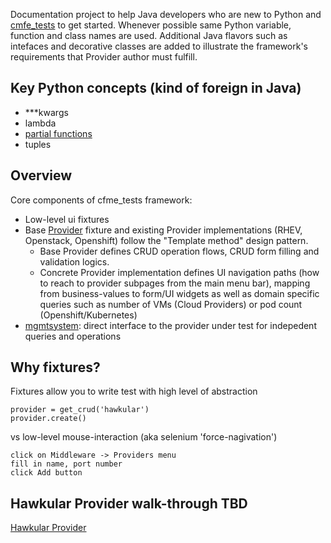 Documentation project to help Java developers who are new to Python and [cmfe_tests](https://github.com/RedHatQE/cfme_tests/) to get started.  Whenever possible same Python variable, function and class names are used. Additional Java flavors such as intefaces and decorative classes are added to illustrate the framework's requirements that Provider author must fulfill.

## Key Python concepts (kind of foreign in Java)
- ***kwargs
- lambda 
- [partial functions](http://www.learnpython.org/en/Partial_functions)
- tuples

## Overview
Core components of cfme_tests framework:
- Low-level ui fixtures
- Base [Provider](https://github.com/RedHatQE/cfme_tests/blob/master/cfme/common/provider.py) fixture and existing Provider implementations (RHEV, Openstack, Openshift) follow the "Template method" design pattern.  
   - Base Provider defines CRUD operation flows, CRUD form filling and validation logics.
   - Concrete Provider implementation defines UI navigation paths (how to reach to provider subpages from the main menu bar), mapping from business-values to form/UI widgets as well as domain specific queries such as number of VMs (Cloud Providers) or pod count (Openshift/Kubernetes)
- [mgmtsystem](https://github.com/RedHatQE/mgmtsystem): direct interface to the provider under test for indepedent queries and operations

## Why fixtures?
Fixtures allow you to write test with high level of abstraction
```
provider = get_crud('hawkular')
provider.create()
```
vs low-level mouse-interaction (aka selenium 'force-nagivation')
```
click on Middleware -> Providers menu
fill in name, port number
click Add button
```

## Hawkular Provider walk-through TBD
[Hawkular Provider](https://github.com/vnugent/cfme_tests_4J/blob/master/src/org/miq/test/middleware/HawkularProvider.java)
